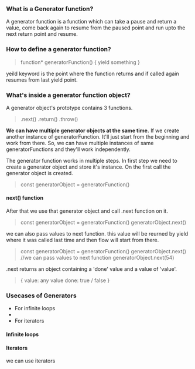 ### What is a Generator function?

A generator function is a function which can take a pause and return a value, come back again to resume from the paused point and run upto the next return point and resume.


### How to define a generator function?

>function* generatorFunction() {
>  yield something
>}

yeild keyword is the point where the function returns and if called again resumes from last yield point.

### What's inside a generator function object?

A generator object's prototype contains 3 functions.

>.next()
>.return()
>.throw()

**We can have multiple generator objects at the same time.**
If we create another instance of generatorFunction. It'll just start from the beginning and work from there. So, we can have multiple instances of same generatorFunctions and they'll work independently.

The generator function works in multiple steps.
In first step we need to create a generator object and store it's instance. On the first call the generator object is created. 

> const generatorObject = generatorFunction()

#### next() function

After that we use that generator object and call .next function on it. 

> const generatorObject = generatorFunction()
>generatorObject.next()

we can also pass values to next function. this value will be reurned by yield where it was called last time and then flow will start from there.

> const generatorObject = generatorFunction()
>generatorObject.next()
> //we can pass values to next function
>generatorObject.next(54)

.next returns an object containing a  'done' value and a value of 'value'.

> { 
>  value: any value
>  done: true / false
> }




### Usecases of Generators

  * For infinite loops
  * 
  * For iterators

#### Infinite loops

#### Iterators

we can use iterators